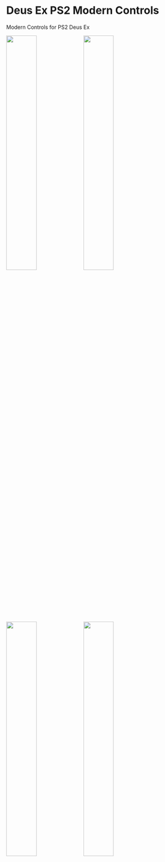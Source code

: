# Deus Ex PS2 Modern Controls
Modern Controls for PS2 Deus Ex

<img width="40%" style="aspect-ratio: 16 / 9" src="https://github.com/user-attachments/assets/a4bec510-9eb9-4000-858a-b546d090b7f3">
<img width="40%" style="aspect-ratio: 16 / 9" src="https://github.com/user-attachments/assets/77aaf779-dc23-4852-9304-c2c2688ea7f4">
<img width="40%" style="aspect-ratio: 16 / 9" src="https://github.com/user-attachments/assets/3da6f02d-2845-4b30-9ab3-f0b6b0f1c385">
<img width="40%" style="aspect-ratio: 16 / 9" src="https://github.com/user-attachments/assets/6e0030a8-c443-4a7d-97b8-1603332a799e">
